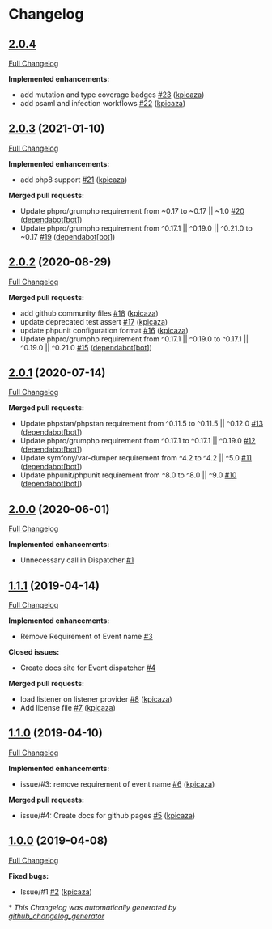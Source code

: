 # Changelog

## [2.0.4](https://github.com/antidot-framework/antidot-event-dispatcher/tree/2.0.4)

[Full Changelog](https://github.com/antidot-framework/antidot-event-dispatcher/compare/2.0.3...2.0.4)

**Implemented enhancements:**

- add mutation and type coverage badges [\#23](https://github.com/antidot-framework/antidot-event-dispatcher/pull/23) ([kpicaza](https://github.com/kpicaza))
- add psaml and infection workflows [\#22](https://github.com/antidot-framework/antidot-event-dispatcher/pull/22) ([kpicaza](https://github.com/kpicaza))

## [2.0.3](https://github.com/antidot-framework/antidot-event-dispatcher/tree/2.0.3) (2021-01-10)

[Full Changelog](https://github.com/antidot-framework/antidot-event-dispatcher/compare/2.0.2...2.0.3)

**Implemented enhancements:**

- add php8 support [\#21](https://github.com/antidot-framework/antidot-event-dispatcher/pull/21) ([kpicaza](https://github.com/kpicaza))

**Merged pull requests:**

- Update phpro/grumphp requirement from ~0.17 to ~0.17 || ~1.0 [\#20](https://github.com/antidot-framework/antidot-event-dispatcher/pull/20) ([dependabot[bot]](https://github.com/apps/dependabot))
- Update phpro/grumphp requirement from ^0.17.1 || ^0.19.0 || ^0.21.0 to ~0.17 [\#19](https://github.com/antidot-framework/antidot-event-dispatcher/pull/19) ([dependabot[bot]](https://github.com/apps/dependabot))

## [2.0.2](https://github.com/antidot-framework/antidot-event-dispatcher/tree/2.0.2) (2020-08-29)

[Full Changelog](https://github.com/antidot-framework/antidot-event-dispatcher/compare/2.0.1...2.0.2)

**Merged pull requests:**

- add github community files [\#18](https://github.com/antidot-framework/antidot-event-dispatcher/pull/18) ([kpicaza](https://github.com/kpicaza))
- update deprecated test assert [\#17](https://github.com/antidot-framework/antidot-event-dispatcher/pull/17) ([kpicaza](https://github.com/kpicaza))
- update phpunit configuration format [\#16](https://github.com/antidot-framework/antidot-event-dispatcher/pull/16) ([kpicaza](https://github.com/kpicaza))
- Update phpro/grumphp requirement from ^0.17.1 || ^0.19.0 to ^0.17.1 || ^0.19.0 || ^0.21.0 [\#15](https://github.com/antidot-framework/antidot-event-dispatcher/pull/15) ([dependabot[bot]](https://github.com/apps/dependabot))

## [2.0.1](https://github.com/antidot-framework/antidot-event-dispatcher/tree/2.0.1) (2020-07-14)

[Full Changelog](https://github.com/antidot-framework/antidot-event-dispatcher/compare/2.0.0...2.0.1)

**Merged pull requests:**

- Update phpstan/phpstan requirement from ^0.11.5 to ^0.11.5 || ^0.12.0 [\#13](https://github.com/antidot-framework/antidot-event-dispatcher/pull/13) ([dependabot[bot]](https://github.com/apps/dependabot))
- Update phpro/grumphp requirement from ^0.17.1 to ^0.17.1 || ^0.19.0 [\#12](https://github.com/antidot-framework/antidot-event-dispatcher/pull/12) ([dependabot[bot]](https://github.com/apps/dependabot))
- Update symfony/var-dumper requirement from ^4.2 to ^4.2 || ^5.0 [\#11](https://github.com/antidot-framework/antidot-event-dispatcher/pull/11) ([dependabot[bot]](https://github.com/apps/dependabot))
- Update phpunit/phpunit requirement from ^8.0 to ^8.0 || ^9.0 [\#10](https://github.com/antidot-framework/antidot-event-dispatcher/pull/10) ([dependabot[bot]](https://github.com/apps/dependabot))

## [2.0.0](https://github.com/antidot-framework/antidot-event-dispatcher/tree/2.0.0) (2020-06-01)

[Full Changelog](https://github.com/antidot-framework/antidot-event-dispatcher/compare/1.1.1...2.0.0)

**Implemented enhancements:**

- Unnecessary call in Dispatcher [\#1](https://github.com/antidot-framework/antidot-event-dispatcher/issues/1)

## [1.1.1](https://github.com/antidot-framework/antidot-event-dispatcher/tree/1.1.1) (2019-04-14)

[Full Changelog](https://github.com/antidot-framework/antidot-event-dispatcher/compare/1.1.0...1.1.1)

**Implemented enhancements:**

- Remove Requirement of Event name [\#3](https://github.com/antidot-framework/antidot-event-dispatcher/issues/3)

**Closed issues:**

- Create docs site for Event dispatcher [\#4](https://github.com/antidot-framework/antidot-event-dispatcher/issues/4)

**Merged pull requests:**

- load listener on listener provider [\#8](https://github.com/antidot-framework/antidot-event-dispatcher/pull/8) ([kpicaza](https://github.com/kpicaza))
- Add license file [\#7](https://github.com/antidot-framework/antidot-event-dispatcher/pull/7) ([kpicaza](https://github.com/kpicaza))

## [1.1.0](https://github.com/antidot-framework/antidot-event-dispatcher/tree/1.1.0) (2019-04-10)

[Full Changelog](https://github.com/antidot-framework/antidot-event-dispatcher/compare/1.0.0...1.1.0)

**Implemented enhancements:**

- issue/\#3: remove requirement of event name [\#6](https://github.com/antidot-framework/antidot-event-dispatcher/pull/6) ([kpicaza](https://github.com/kpicaza))

**Merged pull requests:**

- issue/\#4: Create docs for github pages [\#5](https://github.com/antidot-framework/antidot-event-dispatcher/pull/5) ([kpicaza](https://github.com/kpicaza))

## [1.0.0](https://github.com/antidot-framework/antidot-event-dispatcher/tree/1.0.0) (2019-04-08)

[Full Changelog](https://github.com/antidot-framework/antidot-event-dispatcher/compare/e86164a2734915e98227bdb23db717cb9206ef17...1.0.0)

**Fixed bugs:**

- Issue/\#1 [\#2](https://github.com/antidot-framework/antidot-event-dispatcher/pull/2) ([kpicaza](https://github.com/kpicaza))



\* *This Changelog was automatically generated by [github_changelog_generator](https://github.com/github-changelog-generator/github-changelog-generator)*
